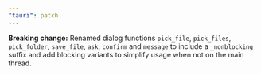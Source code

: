 ```yaml
---
"tauri": patch
---
```


**Breaking change:** Renamed dialog functions `pick_file`, `pick_files`, `pick_folder`, `save_file`, `ask`, `confirm` and `message` to include a `_nonblocking` suffix and add blocking variants to simplify usage when not on the main thread.
